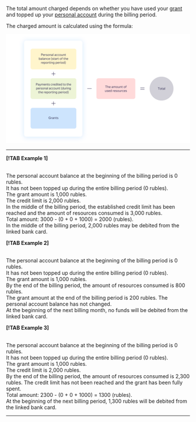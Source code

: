 The total amount charged depends on whether you have used your [grant](../concepts/bonus-account.md) and topped up your [personal account](../concepts/personal-account.md#balance) during the billing period.

The charged amount is calculated using the formula:

![](../_assets/formula.png)

  ---  

**[!TAB Example 1]**

<br/>The personal account balance at the beginning of the billing period is 0 rubles.
<br/>It has not been topped up during the entire billing period (0 rubles).
<br/>The grant amount is 1,000 rubles.
<br/>The credit limit is 2,000 rubles.
<br/>In the middle of the billing period, the established credit limit has been reached and the amount of resources consumed is 3,000 rubles.
<br/>Total amount: 3000 - (0 + 0 + 1000) = 2000 (rubles).
<br/>In the middle of the billing period, 2,000 rubles may be debited from the linked bank card.

**[!TAB Example 2]**

<br/>The personal account balance at the beginning of the billing period is 0 rubles.
<br/>It has not been topped up during the entire billing period (0 rubles).
<br/>The grant amount is 1,000 rubles.
<br/>By the end of the billing period, the amount of resources consumed is 800 rubles.
<br/>The grant amount at the end of the billing period is 200 rubles. The personal account balance has not changed.
<br/>At the beginning of the next billing month, no funds will be debited from the linked bank card.

**[!TAB Example 3]**

<br/>The personal account balance at the beginning of the billing period is 0 rubles.
<br/>It has not been topped up during the entire billing period (0 rubles).
<br/>The grant amount is 1,000 rubles.
<br/>The credit limit is 2,000 rubles.
<br/>By the end of the billing period, the amount of resources consumed is 2,300 rubles.
 The credit limit has not been reached and the grant has been fully spent.
<br/>Total amount: 2300 - (0 + 0 + 1000) = 1300 (rubles).
<br/>At the beginning of the next billing period, 1,300 rubles will be debited from the linked bank card.

  ---    

